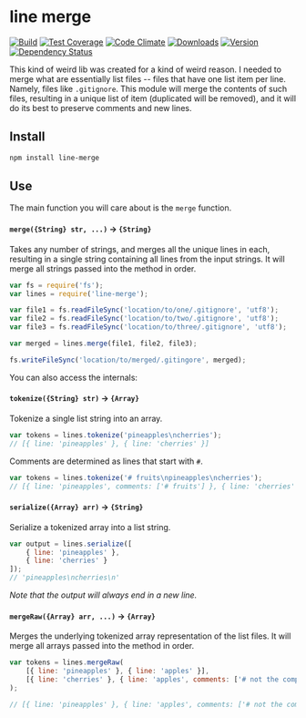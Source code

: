 # line merge

[![Build][1]][2]
[![Test Coverage][3]][4]
[![Code Climate][5]][6]
[![Downloads][7]][8]
[![Version][9]][8]
[![Dependency Status][10]][11]

[1]: https://travis-ci.org/catdad/line-merge.svg?branch=master
[2]: https://travis-ci.org/catdad/line-merge

[3]: https://codeclimate.com/github/catdad/line-merge/badges/coverage.svg
[4]: https://codeclimate.com/github/catdad/line-merge/coverage

[5]: https://codeclimate.com/github/catdad/line-merge/badges/gpa.svg
[6]: https://codeclimate.com/github/catdad/line-merge

[7]: https://img.shields.io/npm/dm/line-merge.svg
[8]: https://www.npmjs.com/package/line-merge
[9]: https://img.shields.io/npm/v/line-merge.svg

[10]: https://david-dm.org/catdad/line-merge.svg
[11]: https://david-dm.org/catdad/line-merge

This kind of weird lib was created for a kind of weird reason. I needed to merge what are essentially list files -- files that have one list item per line. Namely, files like `.gitignore`. This module will merge the contents of such files, resulting in a unique list of item (duplicated will be removed), and it will do its best to preserve comments and new lines.

## Install

```bash
npm install line-merge
```

## Use

The main function you will care about is the `merge` function.

#### **`merge({String} str, ...)`** → `{String}`

Takes any number of strings, and merges all the unique lines in each, resulting in a single string containing all lines from the input strings. It will merge all strings passed into the method in order.

```javascript
var fs = require('fs');
var lines = require('line-merge');

var file1 = fs.readFileSync('location/to/one/.gitignore', 'utf8');
var file2 = fs.readFileSync('location/to/two/.gitignore', 'utf8');
var file3 = fs.readFileSync('location/to/three/.gitignore', 'utf8');

var merged = lines.merge(file1, file2, file3);

fs.writeFileSync('location/to/merged/.gitingore', merged);
```

You can also access the internals:

#### **`tokenize({String} str)`** → `{Array}`

Tokenize a single list string into an array.

```javascript
var tokens = lines.tokenize('pineapples\ncherries');
// [{ line: 'pineapples' }, { line: 'cherries' }]
```

Comments are determined as lines that start with `#`.

```javascript
var tokens = lines.tokenize('# fruits\npineapples\ncherries');
// [{ line: 'pineapples', comments: ['# fruits'] }, { line: 'cherries' }]
```

#### **`serialize({Array} arr)`** → `{String}`

Serialize a tokenized array into a list string.

```javascript
var output = lines.serialize([
    { line: 'pineapples' },
    { line: 'cherries' }
]);
// 'pineapples\ncherries\n'
```

_Note that the output will always end in a new line._

#### **`mergeRaw({Array} arr, ...)`** → `{Array}`

Merges the underlying tokenized array representation of the list files. It will merge all arrays passed into the method in order.

```javascript
var tokens = lines.mergeRaw(
    [{ line: 'pineapples' }, { line: 'apples' }],
    [{ line: 'cherries' }, { line: 'apples', comments: ['# not the company'] }]
);

// [{ line: 'pineapples' }, { line: 'apples', comments: ['# not the company'] }, { line: 'cherries' }]
```
